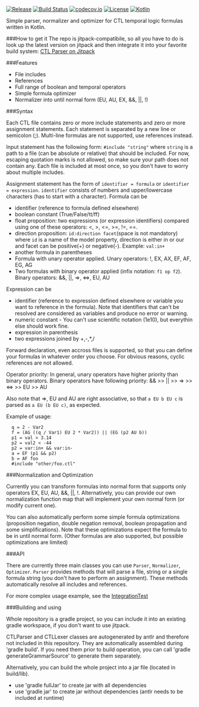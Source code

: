 [![Release](https://jitpack.io/v/User/Repo.svg)](https://jitpack.io/#sybila/CTL-Parser)
[![Build Status](https://travis-ci.org/sybila/CTL-Parser.svg?branch=master)](https://travis-ci.org/sybila/CTL-Parser)
[![codecov.io](https://codecov.io/github/sybila/CTL-Parser/coverage.svg?branch=master)](https://codecov.io/github/sybila/CTL-Parser?branch=master)
[![License](https://img.shields.io/badge/License-GPL%20v3-blue.svg?style=flat)](https://github.com/sybila/CTL-Parser/blob/master/LICENSE.txt)
[![Kotlin](https://img.shields.io/badge/kotlin-1.0.0--rc--1036-blue.svg)](http://kotlinlang.org)


Simple parser, normalizer and optimizer for CTL temporal logic formulas written in Kotlin.

###How to get it
The repo is jitpack-compatibile, so all you have to do is look up the latest version on jitpack and then integrate it into your favorite build system: [CTL Parser on Jitpack](https://jitpack.io/#sybila/CTL-Parser)

###Features

 - File includes
 - References
 - Full range of boolean and temporal operators
 - Simple formula optimizer
 - Normalizer into until normal form (EU, AU, EX, &&, ||, !)

###Syntax

Each CTL file contains zero or more include statements and zero or more assignment statements. Each statement is separated by a new line or semicolon (;). Multi-line formulas are not supported, use references instead.

Input statement has the following form: ```#include "string"``` where ```string``` is a path to a file (can be absolute or relative) that should be included. For now, escaping quotation marks is not allowed, so make sure your path does not contain any. Each file is included at most once, so you don't have to worry about multiple includes.

Assignment statement has the form of ```identifier = formula``` or ```identifier = expression```. ```identifier``` consists of numbers and upper/lowercase characters (has to start with a character). Formula can be
 - identifier (reference to formula defined elsewhere) 
 - boolean constant (True/False/tt/ff)
 - float proposition: two expressions (or expression identifiers) compared using one of these operators: <, >, <=, >=, !=, ==. 
 - direction proposition: ```id:direction facet```(space is not mandatory)  where ```id``` is a name of the model property, direction is either in or our and facet can be positive(+) or negative(-). Example: ```val:in+```
 - another formula in parentheses
 - Formula with unary operator applied. Unary operators: !, EX, AX, EF, AF, EG, AG
 - Two formulas with binary operator applied (infix notation: ```f1 op f2```). Binary operators: &&, ||, =>, <=>, EU, AU
 
Expression can be
 - identifier (reference to expression defined elsewhere or variable you want to reference in the formula). Note that identifiers that can't be resolved are considered as variables and produce no error or warning.
 - numeric constant - You can't use scientific notation (1e10), but everythin else should work fine.
 - expression in parenthesis
 - two expressions joined by +,-,*,/

Forward declaration, even accross files is supported, so that you can define your formulas in whatever order you choose. For obvious reasons, cyclic references are not allowed.

Operator priority: In general, unary operators have higher priority than binary operators. Binary operators have following priority: && >> || >> => >> <=> >> EU >> AU

Also note that =>, EU and AU are right associative, so that ```a EU b EU c``` is parsed as ```a EU (b EU c)```, as expected.

Example of usage:

```
  q = 2 - Var2
  f = (AG ((q / Var1) EU 2 * Var2)) || (EG (p2 AU b))
  p1 = val > 3.14
  p2 = val2 < -44
  p2 = var:in+ && var:in-
  a = EF (p1 && p2)
  b = AF foo
  #include "other/foo.ctl"
```

###Normalization and Optimization

Currently you can transform formulas into normal form that supports only operators EX, EU, AU, &&, ||, !. Alternatively, you can provide our own normalization function map that will implement your own normal form (or modify current one). 

You can also automatically perform some simple formula optimizations (proposition negation, double negation removal, boolean propagation and some simplifications). Note that these optimizations expect the formula to be in until normal form. (Other formulas are also supported, but possible optimizations are limited)

###API

There are currently three main classes you can use ```Parser```, ```Normalizer```, ```Optimizer```. ```Parser``` provides methods that will parse a file, string or a single formula string (you don't have to perform an assignment). These methods automatically resolve all includes and references.

For more complex usage example, see the [IntegrationTest](src/test/kotlin/cz/muni/fi/ctl/IntegrationTest.kt)

###Building and using

Whole repository is a gradle project, so you can include it into an existing gradle workspace, if you don't want to use jitpack.

CTLParser and CTLLexer classes are autogenerated by antlr and therefore not included in this repository. They are automatically assembled during 'gradle build'. If you need them prior to build operation, you can call 'gradle generateGrammarSource' to generate them separately. 

Alternatively, you can build the whole project into a jar file (located in build/lib).
- use 'gradle fullJar' to create jar with all dependencies
- use 'gradle jar' to create jar without dependencies (antlr needs to be included at runtime)
